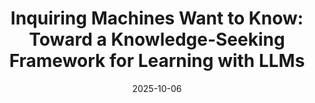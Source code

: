 ---
title: "Inquiring Machines Want to Know: Toward a Knowledge-Seeking Framework for Learning with LLMs"
collection: publications
category: Preprints
# permalink: /publication/2025-07-CLIX
# excerpt: 'This paper is about the number 1. The number 2 is left for future work.'
date: 2025-10-06
year: '2025'
# venue: ''
paperurl: 'mailto:aaron.gluck@colorado.edu'
bibtexurl: 'http://overinvested.github.io/files/bibtex-inquiring.bib'
authors: '<u>Aaron Gluck</u> and Maria Pacheco'
citation: '<u>Aaron Gluck</u> and Maria Pacheco. 2025. Inquiring Machines Want to Know: Toward a Knowledge-Seeking Framework for Learning with LLMs. <i>Preprint available upon request</i>.'
---